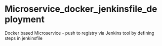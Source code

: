 # Microservice_docker_jenkinsfile_deployment
Docker based Microservice - push to registry via Jenkins tool by defining steps in jenkinsfile
